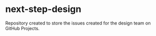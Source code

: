 # next-step-design
Repository created to store the issues created for the design team on GitHub Projects.
